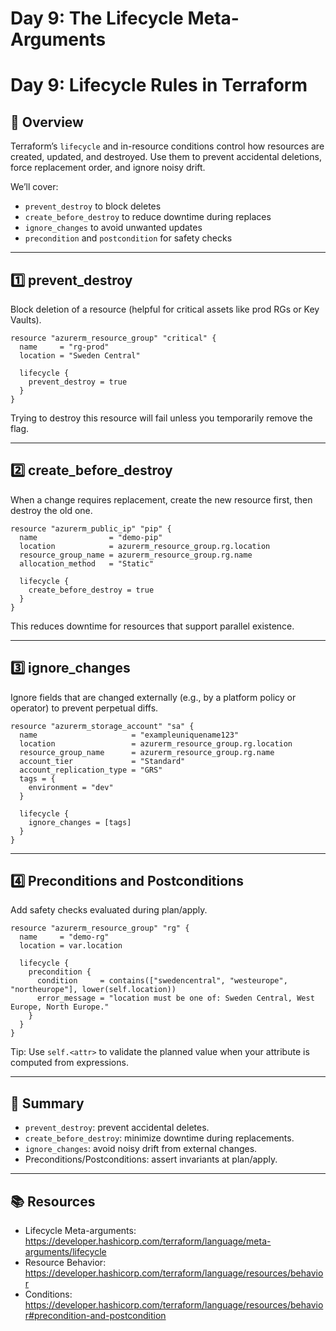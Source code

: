 # Day 9: The Lifecycle Meta-Arguments
# Day 9: Lifecycle Rules in Terraform

## 📌 Overview
Terraform’s `lifecycle` and in-resource conditions control how resources are created, updated, and destroyed. Use them to prevent accidental deletions, force replacement order, and ignore noisy drift.

We’ll cover:
- `prevent_destroy` to block deletes
- `create_before_destroy` to reduce downtime during replaces
- `ignore_changes` to avoid unwanted updates
- `precondition` and `postcondition` for safety checks

---

## 1️⃣ prevent_destroy

Block deletion of a resource (helpful for critical assets like prod RGs or Key Vaults).
```hcl
resource "azurerm_resource_group" "critical" {
  name     = "rg-prod"
  location = "Sweden Central"

  lifecycle {
    prevent_destroy = true
  }
}
```
Trying to destroy this resource will fail unless you temporarily remove the flag.

---

## 2️⃣ create_before_destroy

When a change requires replacement, create the new resource first, then destroy the old one.
```hcl
resource "azurerm_public_ip" "pip" {
  name                = "demo-pip"
  location            = azurerm_resource_group.rg.location
  resource_group_name = azurerm_resource_group.rg.name
  allocation_method   = "Static"

  lifecycle {
    create_before_destroy = true
  }
}
```
This reduces downtime for resources that support parallel existence.

---

## 3️⃣ ignore_changes

Ignore fields that are changed externally (e.g., by a platform policy or operator) to prevent perpetual diffs.
```hcl
resource "azurerm_storage_account" "sa" {
  name                     = "exampleuniquename123"
  location                 = azurerm_resource_group.rg.location
  resource_group_name      = azurerm_resource_group.rg.name
  account_tier             = "Standard"
  account_replication_type = "GRS"
  tags = {
    environment = "dev"
  }

  lifecycle {
    ignore_changes = [tags]
  }
}
```

---

## 4️⃣ Preconditions and Postconditions

Add safety checks evaluated during plan/apply.
```hcl
resource "azurerm_resource_group" "rg" {
  name     = "demo-rg"
  location = var.location

  lifecycle {
    precondition {
      condition     = contains(["swedencentral", "westeurope", "northeurope"], lower(self.location))
      error_message = "location must be one of: Sweden Central, West Europe, North Europe."
    }
  }
}
```
Tip: Use `self.<attr>` to validate the planned value when your attribute is computed from expressions.

---

## 📌 Summary
- `prevent_destroy`: prevent accidental deletes.
- `create_before_destroy`: minimize downtime during replacements.
- `ignore_changes`: avoid noisy drift from external changes.
- Preconditions/Postconditions: assert invariants at plan/apply.

---

## 📚 Resources
- Lifecycle Meta-arguments: https://developer.hashicorp.com/terraform/language/meta-arguments/lifecycle
- Resource Behavior: https://developer.hashicorp.com/terraform/language/resources/behavior
- Conditions: https://developer.hashicorp.com/terraform/language/resources/behavior#precondition-and-postcondition
